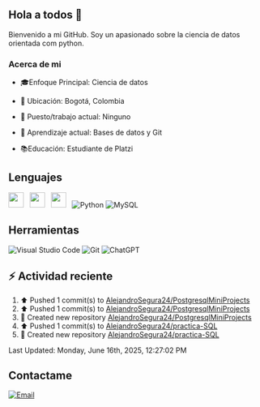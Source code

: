 ## Hola a todos 👋

Bienvenido a mi GitHub. Soy un apasionado sobre la ciencia de datos orientada com python.

### Acerca de mi

* 🎓Enfoque Principal: Ciencia de datos

* 📍 Ubicación: Bogotá, Colombia

* 💼 Puesto/trabajo actual: Ninguno

* 🌱 Aprendizaje actual: Bases de datos y Git

* 📚Educación: Estudiante de Platzi

## Lenguajes

<img style='height: 30px;' src="https://img.shields.io/badge/html5%20-%23e34f26.svg?&style=for-the-badge&logo=html5&logoColor=white"/>&nbsp;&nbsp; <img style='height: 30px;' src="https://img.shields.io/badge/css3%20-%231572B6.svg?&style=for-the-badge&logo=css3&logoColor=white" />&nbsp;&nbsp;
  <img style='height: 30px;' src="https://img.shields.io/badge/JavaScript-323330?style=for-the-badge&logo=javascript&logoColor=F7DF1E" />&nbsp;&nbsp; ![Python](https://img.shields.io/badge/Python-FFD43B?style=for-the-badge&logo=python&logoColor=blue) ![MySQL](https://img.shields.io/badge/MySQL-4479A1?style=for-the-badge&logo=mysql&logoColor=white)

## Herramientas

![Visual Studio Code](https://custom-icon-badges.demolab.com/badge/Visual%20Studio%20Code-0078d7.svg?style=for-the-badge&logo=vsc&logoColor=white) ![Git](https://img.shields.io/badge/GIT-E44C30?style=for-the-badge&logo=git&logoColor=white) ![ChatGPT](https://img.shields.io/badge/ChatGPT-74aa9c?style=for-the-badge&logo=openai&logoColor=white)

## :zap: Actividad reciente
<!--RECENT_ACTIVITY:start-->
1. ⬆️ Pushed 1 commit(s) to [AlejandroSegura24/PostgresqlMiniProjects](https://github.com/AlejandroSegura24/PostgresqlMiniProjects)<br>
2. ⬆️ Pushed 1 commit(s) to [AlejandroSegura24/PostgresqlMiniProjects](https://github.com/AlejandroSegura24/PostgresqlMiniProjects)<br>
3. 📔 Created new repository [AlejandroSegura24/PostgresqlMiniProjects](https://github.com/AlejandroSegura24/PostgresqlMiniProjects)<br>
4. ⬆️ Pushed 1 commit(s) to [AlejandroSegura24/practica-SQL](https://github.com/AlejandroSegura24/practica-SQL)<br>
5. 📔 Created new repository [AlejandroSegura24/practica-SQL](https://github.com/AlejandroSegura24/practica-SQL)<br>
<!--RECENT_ACTIVITY:end-->
<!--RECENT_ACTIVITY:last_update-->
Last Updated: Monday, June 16th, 2025, 12:27:02 PM
<!--RECENT_ACTIVITY:last_update_end-->

## Contactame

[![Email](https://img.shields.io/badge/Gmail-D14836?style=for-the-badge&logo=gmail&logoColor=white)](mailto://davidalejandrocmbs@gmail.com)
